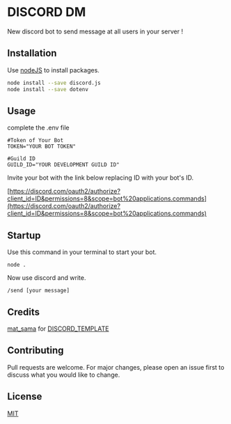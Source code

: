 # DISCORD DM

New discord bot to send message at all users in your server !

## Installation

Use [nodeJS](https://nodejs.org/en/) to install packages.

```bash
node install --save discord.js
node install --save dotenv
```

## Usage
complete the .env file
```env
#Token of Your Bot
TOKEN="YOUR BOT TOKEN"

#Guild ID
GUILD_ID="YOUR DEVELOPMENT GUILD ID"
```

Invite your bot with the link below replacing ID with your bot's ID.

[https://discord.com/oauth2/authorize?client_id=ID&permissions=8&scope=bot%20applications.commands](https://discord.com/oauth2/authorize?client_id=ID&permissions=8&scope=bot%20applications.commands)

## Startup
Use this command in your terminal to  start your bot.
```env
node .
```
Now use discord and write.
```
/send [your message]
```

## Credits
[mat_sama](https://github.com/matsamaaa/) for [DISCORD_TEMPLATE](https://github.com/matsamaaa/DISCORD_TEMPLATE)

## Contributing
Pull requests are welcome. For major changes, please open an issue first to discuss what you would like to change.


## License
[MIT](https://choosealicense.com/licenses/mit/)